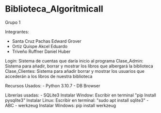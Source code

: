# Biblioteca_AlgoritmicaII
Grupo 1

Integrantes:
- Santa Cruz Pachas Edward Grover
- Ortiz Quispe Akcel Eduardo
- Triveño Ruffner Daniel Huber

Login: Sistema de cuentas que daría inicio al programa
    Clase_Admin: Sistema para añadir, borrar y mostrar los libros que albergará la biblioteca
    Clase_Clientes: Sistema para añadir borrar y mostrar los usuarios que accederán a los libros de nuestra biblioteca

Recursos Usados:
    - Python 3.10.7
    - DB Browser

Librerías usadas:
    - SQLite3
        Instalar Window: Escribir en terminal "pip Install pysqlite3"
        Instalar Linux: Escribir en terminal: "sudo apt install sqlite3"
    - ABC
    - werkzeug
        Instalar Windows: pip install werkzeug
